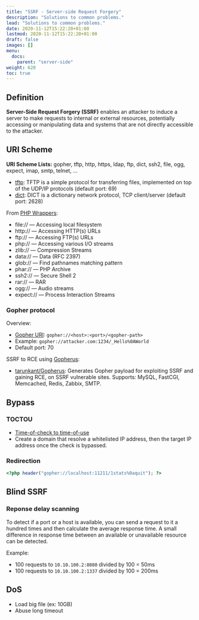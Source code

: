 ```yaml
---
title: "SSRF - Server-side Request Forgery"
description: "Solutions to common problems."
lead: "Solutions to common problems."
date: 2020-11-12T15:22:20+01:00
lastmod: 2020-11-12T15:22:20+01:00
draft: false
images: []
menu:
  docs:
    parent: "server-side"
weight: 620
toc: true
---
```


## Definition

**Server-Side Request Forgery (SSRF)** enables an attacker to induce a server to make requests to internal or external resources, potentially accessing or manipulating data and systems that are not directly accessible to the attacker.

## URI Scheme

**URI Scheme Lists:** gopher, tftp, http, https, ldap, ftp, dict, ssh2, file, ogg, expect, imap, smtp, telnet, ...

- [tftp](https://en.wikipedia.org/wiki/Trivial_File_Transfer_Protocol): TFTP is a simple protocol for transferring files, implemented on top of the UDP/IP protocols (default port: 69)
- [dict](https://en.wikipedia.org/wiki/DICT): DICT is a dictionary network protocol, TCP client/server (default port: 2628)

From [PHP Wrappers](https://www.php.net/manual/en/wrappers.php):
- file:// — Accessing local filesystem
- http:// — Accessing HTTP(s) URLs
- ftp:// — Accessing FTP(s) URLs
- php:// — Accessing various I/O streams
- zlib:// — Compression Streams
- data:// — Data (RFC 2397)
- glob:// — Find pathnames matching pattern
- phar:// — PHP Archive
- ssh2:// — Secure Shell 2
- rar:// — RAR
- ogg:// — Audio streams
- expect:// — Process Interaction Streams

### Gopher protocol

Overview:
- [Gopher URI](https://datatracker.ietf.org/doc/html/rfc4266): `gopher://<host>:<port>/<gopher-path>`
- Example: `gopher://attacker.com:1234/_Hello%0AWorld`
- Default port: 70

SSRF to RCE using [Gopherus](https://spyclub.tech/2018/08/14/2018-08-14-blog-on-gopherus/):
- [tarunkant/Gopherus](https://github.com/tarunkant/Gopherus): Generates Gopher payload for exploiting SSRF and gaining RCE, on SSRF vulnerable sites. Supports: MySQL, FastCGI, Memcached, Redis, Zabbix, SMTP.

## Bypass

### TOCTOU

- [Time-of-check to time-of-use](https://en.wikipedia.org/wiki/Time-of-check_to_time-of-use)
- Create a domain that resolve a whitelisted IP address, then the target IP address once the check is bypassed.

### Redirection

```php
<?php header("gopher://localhost:11211/1stats%0aquit"); ?>
```

## Blind SSRF

### Reponse delay scanning

To detect if a port or a host is available, you can send a request to it a hundred times and then calculate the average response time. A small difference in response time between an available or unavailable resource can be detected.

Example:

- 100 requests to `10.10.100.2:8080` divided by 100 = 50ms
- 100 requests to `10.10.100.2:1337` divided by 100 = 200ms

## DoS

- Load big file (ex: 10GB)
- Abuse long timeout

